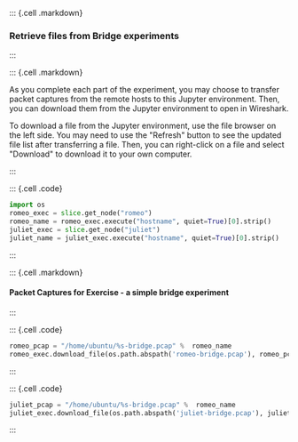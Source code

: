::: {.cell .markdown}
### Retrieve files from Bridge experiments
:::


::: {.cell .markdown}

As you complete each part of the experiment, you may choose to transfer packet captures from the remote hosts to this Jupyter environment. Then, you can download them from the Jupyter environment to open in Wireshark.

To download a file from the Jupyter environment, use the file browser on the left side. You may need to use the "Refresh" button to see the updated file list after transferring a file. Then, you can right-click on a file and select "Download" to download it to your own computer.

:::


::: {.cell .code}
```python
import os
romeo_exec = slice.get_node("romeo")
romeo_name = romeo_exec.execute("hostname", quiet=True)[0].strip()
juliet_exec = slice.get_node("juliet")
juliet_name = juliet_exec.execute("hostname", quiet=True)[0].strip()
```
:::


::: {.cell .markdown}
#### Packet Captures for Exercise - a simple bridge experiment

:::


::: {.cell .code}
```python
romeo_pcap = "/home/ubuntu/%s-bridge.pcap" %  romeo_name
romeo_exec.download_file(os.path.abspath('romeo-bridge.pcap'), romeo_pcap)
```
:::


::: {.cell .code}
```python
juliet_pcap = "/home/ubuntu/%s-bridge.pcap" %  romeo_name
juliet_exec.download_file(os.path.abspath('juliet-bridge.pcap'), juliet_pcap)
```
:::